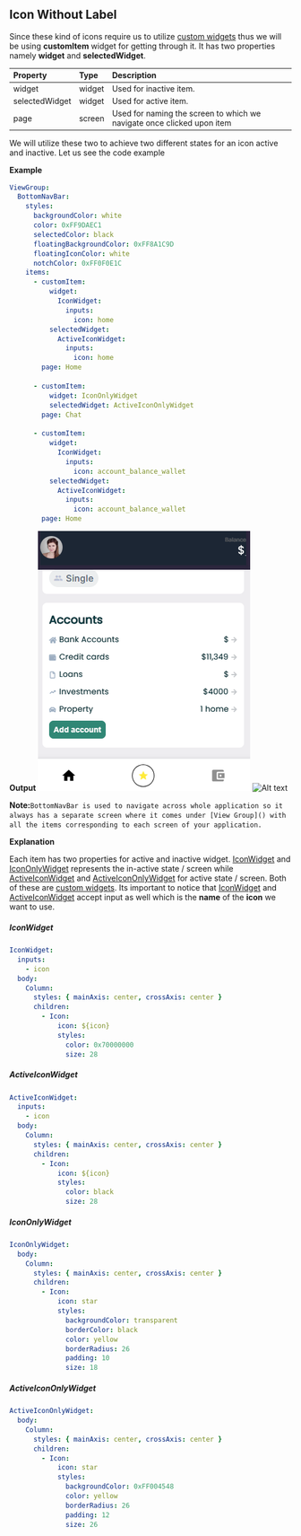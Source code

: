 ## Icon Without Label

Since these kind of icons require us to utilize [custom widgets]() thus we will be using **customItem** widget for getting through it. It has two properties namely **widget** and **selectedWidget**.

| Property       | Type   | Description                                                            |
| :------------- | :----- | :--------------------------------------------------------------------- |
| widget         | widget | Used for inactive item.                                                |
| selectedWidget | widget | Used for active item.                                                  |
| page           | screen | Used for naming the screen to which we navigate once clicked upon item |

We will utilize these two to achieve two different states for an icon active and inactive. Let us see the code example

**Example**



```yaml
ViewGroup:
  BottomNavBar:
    styles:
      backgroundColor: white
      color: 0xFF9DAEC1
      selectedColor: black
      floatingBackgroundColor: 0xFF8A1C9D
      floatingIconColor: white
      notchColor: 0xFF0F0E1C
    items:
      - customItem:
          widget:
            IconWidget:
              inputs:
                icon: home
          selectedWidget:
            ActiveIconWidget:
              inputs:
                icon: home
        page: Home

      - customItem:
          widget: IconOnlyWidget
          selectedWidget: ActiveIconOnlyWidget
        page: Chat

      - customItem:
          widget:
            IconWidget:
              inputs:
                icon: account_balance_wallet
          selectedWidget:
            ActiveIconWidget:
              inputs:
                icon: account_balance_wallet
        page: Home
```



**Output**
![Alt text](image.png)
![Alt text](/images/image-1.png)

**Note:**`BottomNavBar is used to navigate across whole application so it always has a separate screen where it comes under [View Group]() with all the items corresponding to each screen of your application.`

**Explanation**

Each item has two properties for active and inactive widget. [IconWidget](#iconwidget) and [IconOnlyWidget](#icononlywidget) represents the in-active state / screen while [ActiveIconWidget](#activeiconwidget) and [ActiveIconOnlyWidget](#activeicononlywidget) for active state / screen. Both of these are [custom widgets](). Its important to notice that [IconWidget](#iconwidget) and [ActiveIconWidget](#activeiconwidget) accept input as well which is the **name** of the **icon** we want to use.

##### IconWidget



```yaml
IconWidget:
  inputs:
    - icon
  body:
    Column:
      styles: { mainAxis: center, crossAxis: center }
      children:
        - Icon:
            icon: ${icon}
            styles:
              color: 0x70000000
              size: 28
```



##### ActiveIconWidget



```yaml
ActiveIconWidget:
  inputs:
    - icon
  body:
    Column:
      styles: { mainAxis: center, crossAxis: center }
      children:
        - Icon:
            icon: ${icon}
            styles:
              color: black
              size: 28
```



##### IconOnlyWidget



```yaml
IconOnlyWidget:
  body:
    Column:
      styles: { mainAxis: center, crossAxis: center }
      children:
        - Icon:
            icon: star
            styles:
              backgroundColor: transparent
              borderColor: black
              color: yellow
              borderRadius: 26
              padding: 10
              size: 18
```



##### ActiveIconOnlyWidget



```yaml
ActiveIconOnlyWidget:
  body:
    Column:
      styles: { mainAxis: center, crossAxis: center }
      children:
        - Icon:
            icon: star
            styles:
              backgroundColor: 0xFF004548
              color: yellow
              borderRadius: 26
              padding: 12
              size: 26
```


